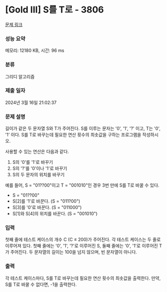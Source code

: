 # [Gold III] S를 T로 - 3806 

[문제 링크](https://www.acmicpc.net/problem/3806) 

### 성능 요약

메모리: 12180 KB, 시간: 96 ms

### 분류

그리디 알고리즘

### 제출 일자

2024년 3월 16일 21:02:37

### 문제 설명

<p>길이가 같은 두 문자열 S와 T가 주어진다. S를 이루는 문자는 '0', '1', '?' 이고, T는 '0', '1' 이다. S를 T로 바꾸는데 필요한 연산 횟수의 최솟값을 구하는 프로그램을 작성하시오.</p>

<p>사용할 수 있는 연산은 다음과 같다.</p>

<ol>
	<li>S의 '0'를 '1'로 바꾸기</li>
	<li>S의 '?'를 '0'이나 '1'로 바꾸기</li>
	<li>S의 두 문자의 위치를 바꾸기</li>
</ol>

<p>예를 들어, S = "01??00"이고 T = "001010"인 경우 3번 만에 S를 T로 바꿀 수 있다.</p>

<ul>
	<li>S = "01??00"</li>
	<li>S[2]를 '1'로 바꾼다. (S = "011?00")</li>
	<li>S[3]를 '0'로 바꾼다. (S = "011000")</li>
	<li>S[1]와 S[4]의 위치를 바꾼다. (S = "001010")</li>
</ul>

### 입력 

 <p>첫째 줄에 테스트 케이스의 개수 C (C ≤ 200)가 주어진다. 각 테스트 케이스는 두 줄로 이루어져 있다. 첫째 줄에는 '0', '1', '?'로 이루어진 S, 둘째 줄에는 '0', '1'로 이루어진 T가 주어진다. 두 문자열의 길이는 100을 넘지 않으며, 빈 문자열이 아니다.</p>

### 출력 

 <p>각 테스트 케이스마다, S를 T로 바꾸는데 필요한 연산 횟수의 최솟값을 출력한다. 만약, S를 T로 바꿀 수 없다면, -1을 출력한다.</p>

